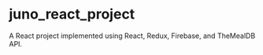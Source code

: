 # juno_react_project


A React project implemented using React, Redux, Firebase, and TheMealDB API.
